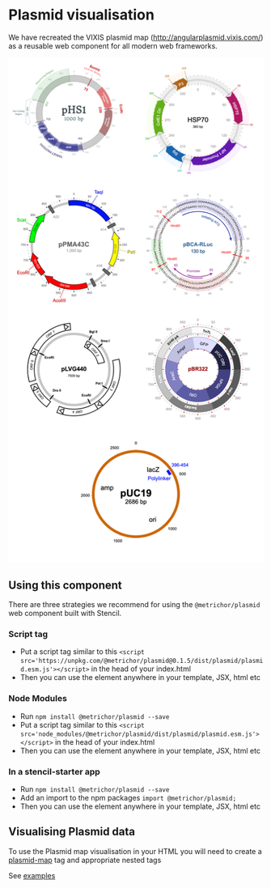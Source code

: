 
# Plasmid visualisation

We have recreated the VIXIS plasmid map (http://angularplasmid.vixis.com/) as a reusable web component for all modern web frameworks.

![Plasmid DEMO](https://raw.githubusercontent.com/nanoporetech/plasmid-map/master/demo.png?token=AAL7PCSSFV57LBDQYKHSBMLBDIXVI)

## Using this component

There are three strategies we recommend for using the `@metrichor/plasmid` web component built with Stencil.

### Script tag

- Put a script tag similar to this `<script src='https://unpkg.com/@metrichor/plasmid@0.1.5/dist/plasmid/plasmid.esm.js'></script>` in the head of your index.html
- Then you can use the element anywhere in your template, JSX, html etc

### Node Modules
- Run `npm install @metrichor/plasmid --save`
- Put a script tag similar to this `<script src='node_modules/@metrichor/plasmid/dist/plasmid/plasmid.esm.js'></script>` in the head of your index.html
- Then you can use the element anywhere in your template, JSX, html etc

### In a stencil-starter app
- Run `npm install @metrichor/plasmid --save`
- Add an import to the npm packages `import @metrichor/plasmid;`
- Then you can use the element anywhere in your template, JSX, html etc


## Visualising Plasmid data

To use the Plasmid map visualisation in your HTML you will need to create a [plasmid-map](./src/components/plasmid-map/readme.md) tag and appropriate nested tags

See [examples](examples/all.html)
